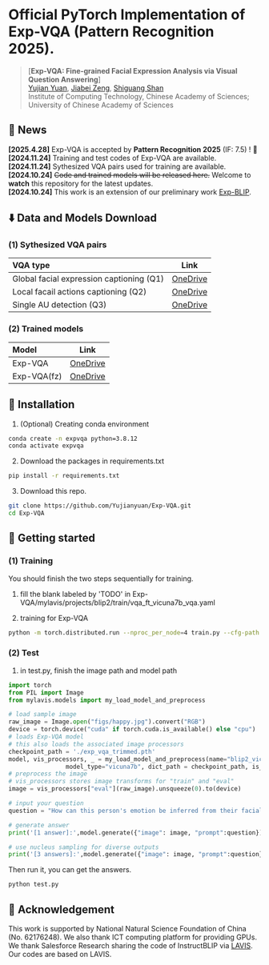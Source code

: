 # Official PyTorch Implementation of Exp-VQA (Pattern Recognition 2025).

> [**Exp-VQA: Fine-grained Facial Expression Analysis via Visual Question Answering**]<br>
> [Yujian Yuan](https://vipl.ict.ac.cn/edu/student/master/202210/t20221019_123529.html), [Jiabei Zeng](https://vipl.ict.ac.cn/edu/teacher/mastersupvisor/202205/t20220517_35778.html), [Shiguang Shan](https://scholar.google.com/citations?user=Vkzd7MIAAAAJ&hl=zh-CN)<br>Institute of Computing Technology, Chinese Academy of Sciences;
 University of Chinese Academy of Sciences



## 📰 News

**[2025.4.28]** Exp-VQA is accepted by **Pattern Recognition 2025** (IF: 7.5) ! 🎉 <br>
**[2024.11.24]** Training and test codes of Exp-VQA are available. <br>
**[2024.11.24]** Sythesized VQA pairs used for training are available. <br>
**[2024.10.24]** ~~Code and trained models will be released here.~~ Welcome to **watch** this repository for the latest updates. <br>
**[2024.10.24]** This work is an extension of our preliminary work [Exp-BLIP](https://github.com/Yujianyuan/Exp-BLIP).


## ⬇️ Data and Models Download


### <div id="custom-id">(1) Sythesized VQA pairs</div>
| VQA type                         |                                                    Link                                                    |
|:------------------------------------|:-------------------------------------------------------------------------------------------------------:| 
| Global facial expression captioning (Q1)    					   |     [OneDrive](https://1drv.ms/u/c/911439f8f8607bd9/EVmcitRwqihDuDcPUopvNccBOUcxW6CYFcYGcy9K0sn6BQ?e=gzWrA0)|
| Local facail actions captioning (Q2)                   |     [OneDrive](https://1drv.ms/u/c/911439f8f8607bd9/EaL_izsHY6lHjzaKoEb-_y4BBOu73rJLVGBD2IGhJftIQA?e=ieXgEN)   |
| Single AU detection (Q3)          |     [OneDrive](https://1drv.ms/u/c/911439f8f8607bd9/EdRcpUjKadVEpMGH14Lm1NQBpue5JO3k8aXC1ggocF7dig?e=Jg9qhl)    | 


<a name="text"></a>
### (2) Trained models
| Model                         |                                                    Link                                                    |
|:------------------------------------|:-------------------------------------------------------------------------------------------------------:| 
| Exp-VQA    			|     [OneDrive](https://1drv.ms/u/c/911439f8f8607bd9/ET9CKYzE2aVLtPG1i12lIwIBCtfg7RkuCAQe3Jv8x7f1iA?e=Y1J6xu)|
| Exp-VQA(fz)             |     [OneDrive](https://1drv.ms/u/c/911439f8f8607bd9/EZLg4kUnqiNPpyuFFxko_nEB4MWSP2zku8go9nZRczkbDw?e=xbH3UD)    |


## 🔨 Installation

1. (Optional) Creating conda environment

```bash
conda create -n expvqa python=3.8.12
conda activate expvqa
```

2. Download the packages in requirements.txt 

```bash
pip install -r requirements.txt 
```

3. Download this repo. 
```bash
git clone https://github.com/Yujianyuan/Exp-VQA.git
cd Exp-VQA
```

## 🚀 Getting started

### (1) Training

You should finish the two steps sequentially for training.

1. fill the blank labeled by 'TODO' in Exp-VQA/mylavis/projects/blip2/train/vqa_ft_vicuna7b_vqa.yaml

2. training for Exp-VQA
```bash
python -m torch.distributed.run --nproc_per_node=4 train.py --cfg-path mylavis/projects/blip2/train/vqa_ft_vicuna7b_vqa.yaml
```
### (2) Test

1. in test.py, finish the image path and model path
```python
import torch
from PIL import Image
from mylavis.models import my_load_model_and_preprocess

# load sample image
raw_image = Image.open("figs/happy.jpg").convert("RGB")
device = torch.device("cuda" if torch.cuda.is_available() else "cpu")
# loads Exp-VQA model
# this also loads the associated image processors
checkpoint_path = './exp_vqa_trimmed.pth'
model, vis_processors, _ = my_load_model_and_preprocess(name="blip2_vicuna_instruct",
                model_type="vicuna7b", dict_path = checkpoint_path, is_eval=True, device=device)
# preprocess the image
# vis_processors stores image transforms for "train" and "eval" 
image = vis_processors["eval"](raw_image).unsqueeze(0).to(device)

# input your question
question = "How can this person's emotion be inferred from their facial actions?"

# generate answer
print('[1 answer]:',model.generate({"image": image, "prompt":question}))

# use nucleus sampling for diverse outputs 
print('[3 answers]:',model.generate({"image": image, "prompt":question}, use_nucleus_sampling=True, num_captions=3))
```
Then run it, you can get the answers.
```bash
python test.py
```



## 🤝 Acknowledgement
This work is supported by National Natural Science Foundation of China (No. 62176248). We also thank ICT computing platform for providing GPUs. We thank Salesforce Research sharing the code of InstructBLIP via [LAVIS](https://github.com/salesforce/LAVIS). Our codes are based on LAVIS.




